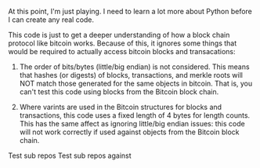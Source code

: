 At this point, I'm just playing. I need to learn a lot more about Python before I can create any real code.

This code is just to get a deeper understanding of how a block chain protocol like bitcoin works. Because of this, it ignores some things that would be required to actually access bitcoin blocks and transacations:

1. The order of bits/bytes (little/big endian) is not considered. This means that hashes (or digests) of blocks, transactions, and merkle roots will NOT match those generated for the same objects in bitcoin. That is, you can't test this code using blocks from the Bitcoin block chain.

2. Where varints are used in the Bitcoin structures for blocks and transactions, this code uses a fixed length of 4 bytes for length counts. This has the same affect as ignoring little/big endian issues: this code will not work correctly if used against objects from the Bitcoin block chain.

Test sub repos
Test sub repos against
